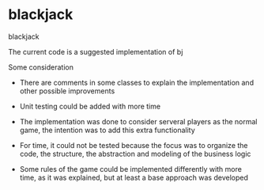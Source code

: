 # blackjack
blackjack

The current code is a suggested implementation of bj

Some consideration

* There are comments in some classes to explain the implementation and other possible improvements

* Unit testing could be added with more time

* The implementation was done to consider serveral players as the normal game, the intention was to add this extra functionality

* For time, it could not be tested because the focus was to organize the code, the structure, the abstraction and modeling
of the business logic

* Some rules of the  game could be implemented differently with more time, as it was explained, but at least a base approach was developed
